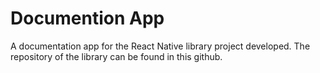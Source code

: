 # Documention App
A documentation app for the React Native library project developed. The repository of the library can be found in this github.

